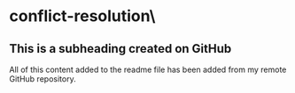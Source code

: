# conflict-resolution\
## This is a subheading created on GitHub

  All of this content added to the readme file has been added from my remote GitHub repository.
